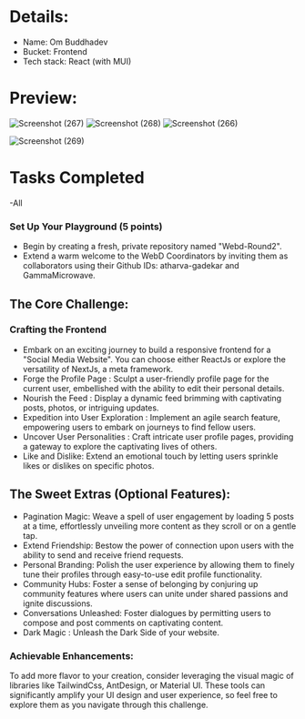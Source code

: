 


# Details:
- Name: Om Buddhadev
- Bucket: Frontend
- Tech stack: React (with MUI)

# Preview:

![Screenshot (267)](https://github.com/0mBudsMan/WebD_2_frontend/assets/128999558/a789ee70-51dc-4480-93fc-7ce6ac02464c)
![Screenshot (268)](https://github.com/0mBudsMan/WebD_2_frontend/assets/128999558/f767b79d-fa65-4dea-a449-978c744b54d4)
![Screenshot (266)](https://github.com/0mBudsMan/WebD_2_frontend/assets/128999558/b0fd993f-8ece-4002-a881-a14bf1cc8f95)

![Screenshot (269)](https://github.com/0mBudsMan/WebD_2_frontend/assets/128999558/19510122-216e-4a44-8490-ecfe12775872)



# Tasks Completed
-All
### Set Up Your Playground (5 points)

- Begin by creating a fresh, private repository named "Webd-Round2".
- Extend a warm welcome to the WebD Coordinators by inviting them as collaborators using their Github IDs: atharva-gadekar and GammaMicrowave.

## The Core Challenge:

### Crafting the Frontend

- Embark on an exciting journey to build a responsive frontend for a "Social Media Website". You can choose either ReactJs or explore the versatility of NextJs, a meta framework.
- Forge the Profile Page : Sculpt a user-friendly profile page for the current user, embellished with the ability to edit their personal details.
- Nourish the Feed : Display a dynamic feed brimming with captivating posts, photos, or intriguing updates.
- Expedition into User Exploration : Implement an agile search feature, empowering users to embark on journeys to find fellow users.
- Uncover User Personalities : Craft intricate user profile pages, providing a gateway to explore the captivating lives of others.
- Like and Dislike: Extend an emotional touch by letting users sprinkle likes or dislikes on specific photos.

## The Sweet Extras (Optional Features):

- Pagination Magic: Weave a spell of user engagement by loading 5 posts at a time, effortlessly unveiling more content as they scroll or on a gentle tap.
- Extend Friendship: Bestow the power of connection upon users with the ability to send and receive friend requests.
- Personal Branding: Polish the user experience by allowing them to finely tune their profiles through easy-to-use edit profile functionality.
- Community Hubs: Foster a sense of belonging by conjuring up community features where users can unite under shared passions and ignite discussions.
- Conversations Unleashed: Foster dialogues by permitting users to compose and post comments on captivating content.
- Dark Magic : Unleash the Dark Side of your website.

### Achievable Enhancements:

To add more flavor to your creation, consider leveraging the visual magic of libraries like TailwindCss, AntDesign, or Material UI. These tools can significantly amplify your UI design and user experience, so feel free to explore them as you navigate through this challenge.
